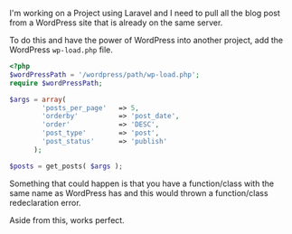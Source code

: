 I'm working on a Project using Laravel and I need to pull all the blog post from a WordPress site that is already on the same server.
<span id="more-343"></span>

To do this and have the power of  WordPress into another project, add the WordPress `wp-load.php` file.


```php
<?php
$wordPressPath = '/wordpress/path/wp-load.php';
require $wordPressPath;

$args = array(
        'posts_per_page'   => 5,
        'orderby'          => 'post_date',
        'order'            => 'DESC',
        'post_type'        => 'post',
        'post_status'      => 'publish'
      );

$posts = get_posts( $args );
```

Something that could happen is that you have a function/class with the same name as WordPress has and this would thrown a function/class redeclaration error.

Aside from this, works perfect.